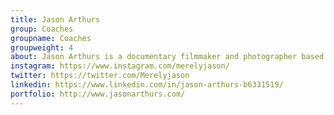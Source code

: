 ```yaml
---
title: Jason Arthurs
group: Coaches
groupname: Coaches
groupweight: 4
about: Jason Arthurs is a documentary filmmaker and photographer based in Raleigh, NC. A 2003 UNC graduate, he has coached numerous CPJW workshops and creates commissioned films as well as full length documentaries.
instagram: https://www.instagram.com/merelyjason/
twitter: https://twitter.com/Merelyjason
linkedin: https://www.linkedin.com/in/jason-arthurs-b6331519/
portfolio: http://www.jasonarthurs.com/
---
```

